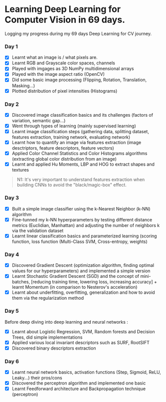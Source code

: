 # Learning Deep Learning for Computer Vision in 69 days.
Logging my progress during my 69 days Deep Learning for CV journey.

### Day 1
- [x] Learnt what an image is / what pixels are.
- [x] Learnt RGB and Grayscale color spaces, channels
- [x] Played with imgages as 3D NumPy multidimensional arrays
- [x] Played with the image aspect ratio (OpenCV)
- [x] Did some basic image processing (Flipping, Rotation, Translation, Masking...)
- [x] Plotted distribution of pixel intensities (Histograms)

### Day 2
- [x] Discovered image classification basics and its challenges (factors of variation, semantic gap...)
- [x] Went through types of learning (mainly supervised learning)
- [x] Learnt image classification steps (gathering data, splitting dataset, features extraction, training network, evaluating network)
- [x] Learnt how to quantify an image via features extraction (image desctriptors, feature descriptors, feature vectors)
- [x] Applied Color Channel Statistics and Color Histograms algorithms (extracting global color distribution from an image)
- [x] Learnt and applied Hu Moments, LBP and HOG to extract shapes and textures

> N1: It's very important to understand features extraction when building CNNs to avoid the "black/magic-box" effect.

### Day 3
- [x] Built a simple image classifier using the k-Nearest Neighbor (k-NN) algorithm
- [x] Fine-tunned my k-NN hyperparameters by testing different distance metrics (Euclidian, Manhattan) and adjusting the number of neighbors k via the validation dataset
- [x] Learnt linear classification basics and parameterized learning (scoring function, loss function (Multi-Class SVM, Cross-entropy, weights)

### Day 4
- [x] Discovered Gradient Descent (optimization algorithm, finding optimal values for our hyperparameters) and implemented a simple version
- [x] Learnt Stochastic Gradient Descent (SGD) and the concept of mini-batches, [reducing training time, lowering loss, increasing accuracy] + learnt Momentum (in comparison to Nesterov's acceleration)
- [x] Learnt about underfitting, overfitting, generalization and how to avoid them via the regularization method

### Day 5
Before deep diving into deep learning and neural networks :

- [x] Learnt about Logistic Regression, SVM, Random forests and Decision Trees, did simple implementations
- [x] Applied various local invariant descriptors such as SURF, RootSIFT 
- [x] Discovered binary descriptors extraction

### Day 6
- [x] Learnt neural network basics, activation functions (Step, Sigmoid, ReLU, Leaky...) their pros/cons
- [x] Discovered the perceptron algorithm and implemented one basic
- [x] Learnt Feedforward architecture and Backpropagation technique (perceptron)
